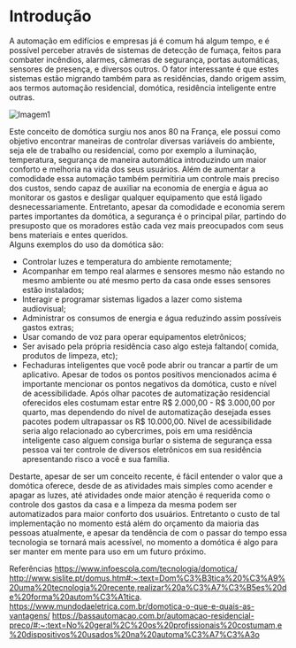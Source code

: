 # Introdução 
A automação em edifícios e empresas já é comum há algum tempo, e é possível perceber através de sistemas de detecção de fumaça, feitos para combater incêndios, alarmes, câmeras de segurança, portas automáticas, sensores de presença, e diversos outros. O fator interessante é que estes sistemas estão migrando também para as residências, dando origem assim, aos termos automação residencial, domótica, residência inteligente entre outras.<br />

![Imagem1](https://i.imgur.com/FqtKcqL.jpg)

Este conceito de domótica surgiu nos anos 80 na França, ele possui como objetivo encontrar maneiras de controlar diversas variáveis do ambiente, seja ele de trabalho ou residencial, como por exemplo a iluminação, temperatura, segurança de maneira automática introduzindo um maior conforto e melhoria na vida dos seus usuários. Além de aumentar a comodidade essa automação também permitiria um controle mais preciso dos custos, sendo capaz de auxiliar na economia de energia e água ao monitorar os gastos e desligar qualquer equipamento que está ligado desnecessariamente. Entretanto, apesar da comodidade e economia serem partes importantes da domótica, a segurança é o principal pilar, partindo do presuposto que os moradores estão cada vez mais preocupados com seus bens materiais e entes queridos.<br >Alguns exemplos do uso da domótica são:<br >
* Controlar luzes e temperatura do ambiente remotamente;
* Acompanhar em tempo real alarmes e sensores mesmo não estando no mesmo ambiente ou até mesmo perto da casa onde esses sensores estão instalados;
* Interagir e programar sistemas ligados a lazer como sistema audiovisual;
* Administrar os consumos de energia e água reduzindo assim possíveis gastos extras;
* Usar comando de voz para operar equipamentos eletrônicos;
* Ser avisado pela própria residência caso algo esteja faltando( comida, produtos de limpeza, etc);
* Fechaduras inteligentes que você pode abrir ou trancar a partir de um aplicativo.
Apesar de todos os pontos positivos mencionados acima é importante mencionar os pontos negativos da domótica, custo e nível de acessibilidade. Após olhar pacotes de automatização residencial oferecidos eles costumam estar entre R$ 2.000,00 - R$ 3.000,00 por quarto, mas dependendo do nível de automatização desejada esses pacotes podem ultrapassar os R$ 10.000,00. Nível de acessibilidade seria algo relacionado ao cybercrimes, pois em uma residência inteligente caso alguem consiga burlar o sistema de segurança essa pessoa vai ter controle de diversos eletrônicos em sua residência apresentando risco a você e sua família.

Destarte, apesar de ser um conceito recente, é fácil entender o valor que a domótica oferece, desde de as atividades mais simples como acender e apagar as luzes, até atividades onde maior atenção é requerida como o controle dos gastos da casa e a limpeza da mesma podem ser automatizados para maior conforto dos usuários. Entretanto o custo de tal implementação no momento está além do orçamento da maioria das pessoas atualmente, e apesar da tendência de com o passar do tempo essa tecnologia se tornará mais acessível, no momento a domótica é algo para ser manter em mente para uso em um futuro próximo. <br />                 


Referências
https://www.infoescola.com/tecnologia/domotica/
http://www.sislite.pt/domus.htm#:~:text=Dom%C3%B3tica%20%C3%A9%20uma%20tecnologia%20recente,realizar%20a%C3%A7%C3%B5es%20de%20forma%20autom%C3%A1tica.
https://www.mundodaeletrica.com.br/domotica-o-que-e-quais-as-vantagens/
https://bassautomacao.com.br/automacao-residencial-preco/#:~:text=No%20geral%2C%20os%20profissionais%20costumam,e%20dispositivos%20usados%20na%20automa%C3%A7%C3%A3o
